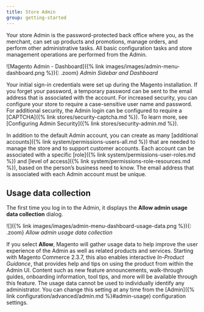 ```yaml
---
title: Store Admin
group: getting-started
---
```


Your store Admin is the password-protected back office where you, as the merchant, can set up products and promotions, manage orders, and perform other administrative tasks. All basic configuration tasks and store management operations are performed from the Admin.

![Magento Admin - Dashboard]({% link images/images/admin-menu-dashboard.png %}){: .zoom}
_Admin Sidebar and Dashboard_

Your initial sign-in credentials were set up during the Magento installation. If you forget your password, a temporary password can be sent to the email address that is associated with the account. For increased security, you can configure your store to require a case-sensitive user name and password. For additional security, the Admin login can be configured to require a [CAPTCHA]({% link stores/security-captcha.md %}). To learn more, see [Configuring Admin Security]({% link stores/security-admin.md %}).

In addition to the default Admin account, you can create as many [additional accounts]({% link system/permissions-users-all.md %}) that are needed to manage the store and to support customer accounts. Each account can be associated with a specific [role]({% link system/permissions-user-roles.md %}) and [level of access]({% link system/permissions-role-resources.md %}), based on the person’s business need to know. The email address that is associated with each Admin account must be unique.

## Usage data collection

The first time you log in to the Admin, it displays the **Allow admin usage data collection** dialog.

![]({% link images/images/admin-menu-dashboard-usage-data.png %}){: .zoom}
_Allow admin usage data collection_

If you select **Allow**, Magento will gather usage data to help improve the user experience of the Admin as well as related products and services. Starting with Magento Commerce 2.3.7, this also enables interactive _In-Product Guidance_, that provides help and tips on using the product from within the Admin UI. Content such as new feature announcements, walk-through guides, onboarding information, tool tips, and more will be available through this feature. The usage data cannot be used to individually identify any administrator. You can change this setting at any time from the [Admin]({% link configuration/advanced/admin.md %}#admin-usage) configuration settings.
